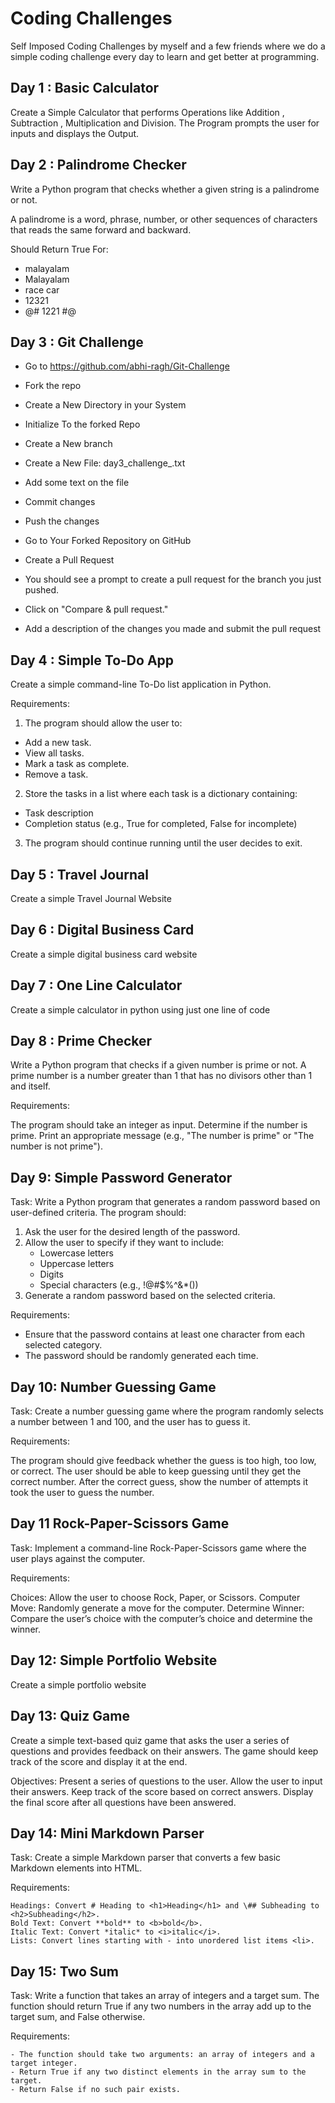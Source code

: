 # Coding Challenges

Self Imposed Coding Challenges by myself and a few friends where we do a simple coding challenge every day to learn and get better at programming.

## Day 1 : Basic Calculator

Create a Simple Calculator that performs Operations like Addition , Subtraction , Multiplication and Division. The Program prompts the user for inputs and displays the Output.

## Day 2 : Palindrome Checker

Write a Python program that checks whether a given string is a palindrome or not. 

A palindrome is a word, phrase, number, or other sequences of characters that reads the same forward and backward.

Should Return True For:
- malayalam
- Malayalam
- race car
- 12321
- @# 1221 #@

## Day 3 : Git Challenge 
 - Go to https://github.com/abhi-ragh/Git-Challenge
- Fork the repo

- Create a New Directory in your System
- Initialize To the forked Repo
- Create a New branch <Your Name>
- Create a New File: day3_challenge_<Your Name>.txt
- Add some text on the file
- Commit changes 
- Push the changes

- Go to Your Forked Repository on GitHub
- Create a Pull Request

- You should see a prompt to create a pull request for the branch you just pushed.
- Click on "Compare & pull request."
- Add a description of the changes you made and submit the pull request

## Day 4 : Simple To-Do App

Create a simple command-line To-Do list application in Python.

Requirements:
1. The program should allow the user to:
- Add a new task.
- View all tasks.
- Mark a task as complete.
- Remove a task.
   
2. Store the tasks in a list where each task is a dictionary containing:
- Task description
- Completion status (e.g., True for completed, False for incomplete)

3. The program should continue running until the user decides to exit.

## Day 5 : Travel Journal 

Create a simple Travel Journal Website

## Day 6 : Digital Business Card

Create a simple digital business card website

## Day 7 : One Line Calculator

Create a simple calculator in python using just one line of code

## Day 8 : Prime Checker

Write a Python program that checks if a given number is prime or not. A prime number is a number greater than 1 that has no divisors other than 1 and itself.

Requirements:

The program should take an integer as input.
Determine if the number is prime.
Print an appropriate message (e.g., "The number is prime" or "The number is not prime").

## Day 9: Simple Password Generator

Task:
Write a Python program that generates a random password based on user-defined criteria. The program should:
1. Ask the user for the desired length of the password.
2. Allow the user to specify if they want to include:
   - Lowercase letters
   - Uppercase letters
   - Digits
   - Special characters (e.g., !@#$%^&*())
3. Generate a random password based on the selected criteria.

Requirements:
- Ensure that the password contains at least one character from each selected category.
- The password should be randomly generated each time.

## Day 10: Number Guessing Game

Task: Create a number guessing game where the program randomly selects a number between 1 and 100, and the user has to guess it.

Requirements:

The program should give feedback whether the guess is too high, too low, or correct.
The user should be able to keep guessing until they get the correct number.
After the correct guess, show the number of attempts it took the user to guess the number.

## Day 11  Rock-Paper-Scissors Game

Task: Implement a command-line Rock-Paper-Scissors game where the user plays against the computer.

Requirements:

Choices: Allow the user to choose Rock, Paper, or Scissors.
Computer Move: Randomly generate a move for the computer.
Determine Winner: Compare the user’s choice with the computer’s choice and determine the winner.

## Day 12: Simple Portfolio Website

Create a simple portfolio website

## Day 13: Quiz Game

Create a simple text-based quiz game that asks the user a series of questions and provides feedback on their answers. The game should keep track of the score and display it at the end.

Objectives:
Present a series of questions to the user.
Allow the user to input their answers.
Keep track of the score based on correct answers.
Display the final score after all questions have been answered.

## Day 14: Mini Markdown Parser

Task: Create a simple Markdown parser that converts a few basic Markdown elements into HTML.

Requirements:

    Headings: Convert # Heading to <h1>Heading</h1> and \## Subheading to <h2>Subheading</h2>.
    Bold Text: Convert **bold** to <b>bold</b>.
    Italic Text: Convert *italic* to <i>italic</i>.
    Lists: Convert lines starting with - into unordered list items <li>.

## Day 15: Two Sum

Task: Write a function that takes an array of integers and a target sum. The function should return True if any two numbers in the array add up to the target sum, and False otherwise.

Requirements:

    - The function should take two arguments: an array of integers and a target integer.
    - Return True if any two distinct elements in the array sum to the target.
    - Return False if no such pair exists.
